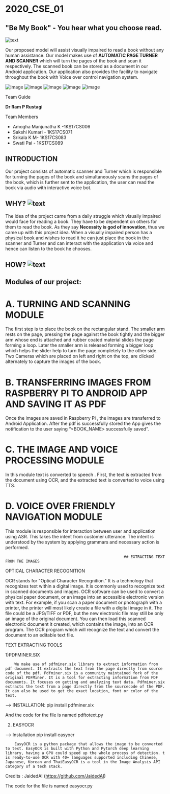 # 2020_CSE_01

 ## "Be My Book" - You hear what you choose read.
 
![text](https://img.shields.io/badge/HELLO%20-WORLD-yellowgreen)

Our proposed model will assist visually impaired to read a book without any human assistance. 
Our model makes use of  **AUTOMATIC PAGE TURNER AND SCANNER** which will turn the pages of the book and scan it respectively.
The scanned book can be stored as  a document  in our Android application.
Our application also provides the facility to navigate throughout the book with Voice over control navigation system.

![image](https://user-images.githubusercontent.com/83057352/116842529-73ecbb00-abfa-11eb-9bfb-a792902c20a2.png) ![image](https://user-images.githubusercontent.com/83057352/116842544-7f3fe680-abfa-11eb-90e5-afb3e70c211b.png) ![image](https://user-images.githubusercontent.com/83057352/116842556-8830b800-abfa-11eb-99c8-0992c9a28dde.png) ![image](https://user-images.githubusercontent.com/83057352/116842558-8bc43f00-abfa-11eb-97e4-509c533cfa33.png) ![image](https://user-images.githubusercontent.com/83057352/116842569-8ff05c80-abfa-11eb-9130-c791650bda1f.png)







Team Guide 

**Dr Ram P Rustagi**

Team Members

* Amogha Manjunatha K -1KS17CS006
* Sakshi Kumari - 1KS17CS071
* Srikala K M- 1KS17CS083
* Swati Pai - 1KS17CS089



## INTRODUCTION

Our project consists of automatic scanner and Turner which is responsible for turning the pages of the book and simultaneously scans the pages of the book, which is further sent to the application, the user can read the book via audio with interactive voice bot.

## WHY?  ![text](https://img.shields.io/badge/START%20WITH-WHY%3F-brightgreen)
                                                                 
The idea of the project came from a daily struggle which visually impaired would face for reading a book. They have to be dependent on others for them to read the book. As they say **Necessity is god of innovation**, thus we came up with this project idea. When a visually impaired person has a physical book and wishes to read it he can just place the book in the scanner and Turner and can interact with the application via voice and hence can listen to the book he chooses.


 ## HOW? ![text](https://img.shields.io/badge/HOW-%3F%3F-yellow)
 ##  Modules of our project: 
 
 # A.  TURNING AND SCANNING MODULE  
The first step is to place the book on the rectangular stand. The smaller arm rests on the page, pressing the page against the book tightly and the bigger arm whose end is attached and rubber coated material slides the page forming a loop. Later the smaller arm is released forming a bigger loop which helps the slider help to turn the page completely to the other side. Two Cameras which are placed on left and right on the top, are clicked alternately to capture the images of the book.  

 # B. TRANSFERRING IMAGES FROM RASPBERRY PI TO ANDROID APP AND SAVING IT AS PDF
Once the images are saved in Raspberry Pi , the images are transferred to Android Application. After the pdf is successfully stored the App gives the notification to the user saying “<BOOK_NAME> successfully saved”.

# C. THE IMAGE AND VOICE PROCESSING MODULE
In this module text is converted to speech . First, the text is extracted from the document using OCR, and the extracted text is converted to voice using TTS.

# D. VOICE OVER FRIENDLY NAVIGATION MODULE
This module is responsible for interaction between user and application using ASR. This takes the intent from customer utterance. The intent is understood by the system by applying grammars and necessary action is performed.

                                                          
                                                        ## EXTRACTING TEXT FROM THE IMAGES

OPTICAL CHARACTER RECOGNITION

OCR stands for "Optical Character Recognition." It is a technology that recognizes text within a digital
image. It is commonly used to recognize text in scanned documents and images.
OCR software can be used to convert a physical paper document, or an image into an accessible 
electronic version with text. For example, if you scan a paper document or photograph with a printer, 
the printer will most likely create a file with a digital image in it. The file could be a JPG/TIFF or PDF, but the new electronic file may still be only an image of the original document. You can then load this
scanned electronic document it created, which contains the image, into an OCR program. The OCR 
program which will recognize the text and convert the document to an editable text file.


TEXT EXTRACTING TOOLS

1)PDFMINER.SIX 

        We make use of pdfminer.six library to extract information from pdf document. It extracts the text from the page directly from source code of the pdf. Pdfminer.six is a community maintained fork of the original PDFMiner. It is a tool for extracting information from PDF documents. It focuses on getting and analyzing text data. Pdfminer.six extracts the text from a page directly from the sourcecode of the PDF. It can also be used to get the exact location, font or color of the text.
 
--> INSTALLATION:
 pip install pdfminer.six
 
And the code for the file is named pdftotext.py

2) EASYOCR

  --> Installation
  pip install easyocr
  
        EasyOCR is a python package that allows the image to be converted to text. EasyOCR is built with Python and Pytorch deep learning library, having a GPU could speed up the whole process of detection. t is ready-to-use OCR with 40+ languages supported including Chinese, Japanese, Korean and ThaiEasyOCR is a tool in the Image Analysis API category of a tech stack.
        
  Credits : JaidedAI (https://github.com/JaidedAI)

The code for the file is named easyocr.py




                                         
     
